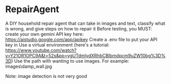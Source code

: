 # RepairAgent
A DIY household repair agent that can take in images and text, classify what is wrong, and give steps on how to repair it
Before testing, you MUST: 
  create your own gemini API key here: https://aistudio.google.com/app/apikey
  Create a .env file to put your API key in
  Use a virtual environment (here's a tutorial: https://www.youtube.com/watch?v=Y21OR1OPC9A&t=52s&pp=ygUTdmlydXRhbCBlbmdpcm9uZW10bg%3D%3D)
  Use the path with wanting to use images. For example: images\damp_wall.jpg

Note: image detection is not very good
